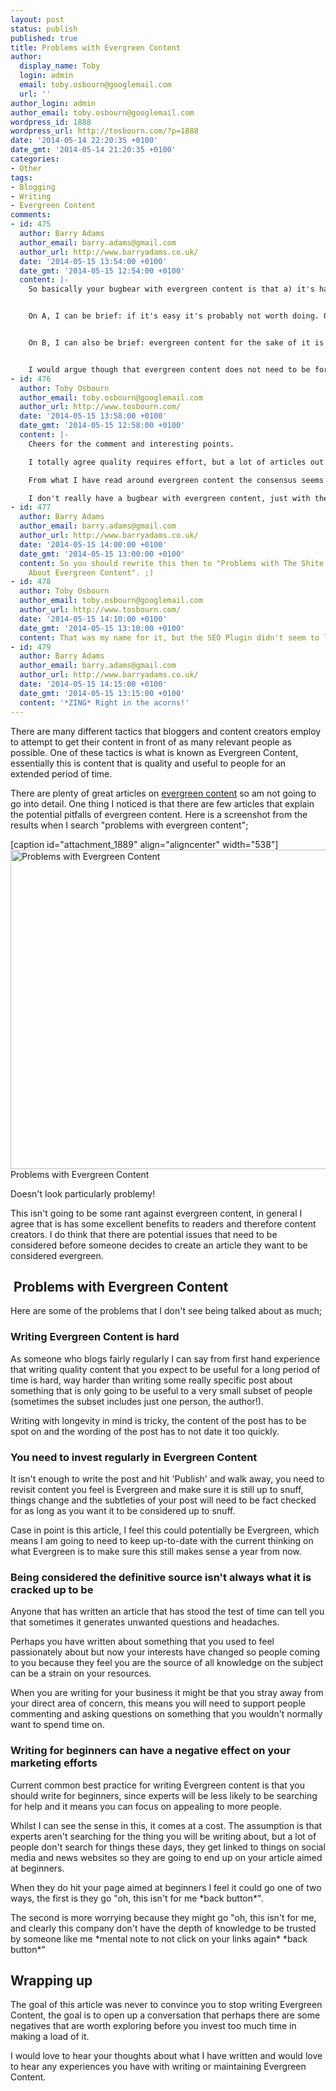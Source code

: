 ```yaml
---
layout: post
status: publish
published: true
title: Problems with Evergreen Content
author:
  display_name: Toby
  login: admin
  email: toby.osbourn@googlemail.com
  url: ''
author_login: admin
author_email: toby.osbourn@googlemail.com
wordpress_id: 1888
wordpress_url: http://tosbourn.com/?p=1888
date: '2014-05-14 22:20:35 +0100'
date_gmt: '2014-05-14 21:20:35 +0100'
categories:
- Other
tags:
- Blogging
- Writing
- Evergreen Content
comments:
- id: 475
  author: Barry Adams
  author_email: barry.adams@gmail.com
  author_url: http://www.barryadams.co.uk/
  date: '2014-05-15 13:54:00 +0100'
  date_gmt: '2014-05-15 12:54:00 +0100'
  content: |-
    So basically your bugbear with evergreen content is that a) it's hard, and b) it's not for everyone.


    On A, I can be brief: if it's easy it's probably not worth doing. Quality requires effort.


    On B, I can also be brief: evergreen content for the sake of it is useless. Write content for the audience you want to target, and that can be evergreen or any other type.


    I would argue though that evergreen content does not need to be for beginners - in fact I know some excellent advanced SEO evergreen content that beginners wouldn't even know how to make sense of.
- id: 476
  author: Toby Osbourn
  author_email: toby.osbourn@googlemail.com
  author_url: http://www.tosbourn.com/
  date: '2014-05-15 13:58:00 +0100'
  date_gmt: '2014-05-15 12:58:00 +0100'
  content: |-
    Cheers for the comment and interesting points.

    I totally agree quality requires effort, but a lot of articles out there on the subject of evergreen content don't highlight the fact that more time needs to go into it than say a quick news bulletin.

    From what I have read around evergreen content the consensus seems to be to target beginners, but you raise a fair point.

    I don't really have a bugbear with evergreen content, just with the plethora of articles that hold it up as this amazing content strategy that can't go wrong.
- id: 477
  author: Barry Adams
  author_email: barry.adams@gmail.com
  author_url: http://www.barryadams.co.uk/
  date: '2014-05-15 14:00:00 +0100'
  date_gmt: '2014-05-15 13:00:00 +0100'
  content: So you should rewrite this then to "Problems with The Shite Marketers Write
    About Evergreen Content". ;)
- id: 478
  author: Toby Osbourn
  author_email: toby.osbourn@googlemail.com
  author_url: http://www.tosbourn.com/
  date: '2014-05-15 14:10:00 +0100'
  date_gmt: '2014-05-15 13:10:00 +0100'
  content: That was my name for it, but the SEO Plugin didn't seem to like it :-P
- id: 479
  author: Barry Adams
  author_email: barry.adams@gmail.com
  author_url: http://www.barryadams.co.uk/
  date: '2014-05-15 14:15:00 +0100'
  date_gmt: '2014-05-15 13:15:00 +0100'
  content: '*ZING* Right in the acorns!'
---
```

<p>There are many different tactics that bloggers and content creators employ to attempt to get their content in front of as many relevant people as possible. One of these tactics is what is known as Evergreen Content, essentially this is content that is quality and useful to people for an extended period of time.</p>
<p>There are plenty of great articles on <a href="http://blog.bufferapp.com/the-complete-list-of-evergreen-content-ideas-for-your-blog">evergreen content</a> so am not going to go into detail. One thing I noticed is that there are few articles that explain the potential pitfalls of evergreen content. Here is a screenshot from the results when I search "problems with evergreen content";</p>
<p>[caption id="attachment_1889" align="aligncenter" width="538"]<img class="size-full wp-image-1889" src="http://tosbourn.com/wp-content/uploads/2014/05/Screenshot-2014-05-11-12.21.47.png" alt="Problems with Evergreen Content" width="538" height="511" /> Problems with Evergreen Content</p>
<p>Doesn't look particularly problemy!</p>
<p>This isn't going to be some rant against evergreen content, in general I agree that is has some excellent benefits to readers and therefore content creators. I do think that there are potential issues that need to be considered before someone decides to create an article they want to be considered evergreen.</p>
<h2> Problems with Evergreen Content</h2>
<p>Here are some of the problems that I don't see being talked about as much;</p>
<h3>Writing Evergreen Content is hard</h3>
<p>As someone who blogs fairly regularly I can say from first hand experience that writing quality content that you expect to be useful for a long period of time is hard, way harder than writing some really specific post about something that is only going to be useful to a very small subset of people (sometimes the subset includes just one person, the author!).</p>
<p>Writing with longevity in mind is tricky, the content of the post has to be spot on and the wording of the post has to not date it too quickly.</p>
<h3>You need to invest regularly in Evergreen Content</h3>
<p>It isn't enough to write the post and hit 'Publish' and walk away, you need to revisit content you feel is Evergreen and make sure it is still up to snuff, things change and the subtleties of your post will need to be fact checked for as long as you want it to be considered up to snuff.</p>
<p>Case in point is this article, I feel this could potentially be Evergreen, which means I am going to need to keep up-to-date with the current thinking on what Evergreen is to make sure this still makes sense a year from now.</p>
<h3>Being considered the definitive source isn't always what it is cracked up to be</h3>
<p>Anyone that has written an article that has stood the test of time can tell you that sometimes it generates unwanted questions and headaches.</p>
<p>Perhaps you have written about something that you used to feel passionately about but now your interests have changed so people coming to you because they feel you are the source of all knowledge on the subject can be a strain on your resources.</p>
<p>When you are writing for your business it might be that you stray away from your direct area of concern, this means you will need to support people commenting and asking questions on something that you wouldn't normally want to spend time on.</p>
<h3>Writing for beginners can have a negative effect on your marketing efforts</h3>
<p>Current common best practice for writing Evergreen content is that you should write for beginners, since experts will be less likely to be searching for help and it means you can focus on appealing to more people.</p>
<p>Whilst I can see the sense in this, it comes at a cost. The assumption is that experts aren't searching for the thing you will be writing about, but a lot of people don't search for things these days, they get linked to things on social media and news websites so they are going to end up on your article aimed at beginners.</p>
<p>When they do hit your page aimed at beginners I feel it could go one of two ways, the first is they go "oh, this isn't for me *back button*".</p>
<p>The second is more worrying because they might go "oh, this isn't for me, and clearly this company don't have the depth of knowledge to be trusted by someone like me *mental note to not click on your links again* *back button*"</p>
<h2>Wrapping up</h2>
<p>The goal of this article was never to convince you to stop writing Evergreen Content, the goal is to open up a conversation that perhaps there are some negatives that are worth exploring before you invest too much time in making a load of it.</p>
<p>I would love to hear your thoughts about what I have written and would love to hear any experiences you have with writing or maintaining Evergreen Content.</p>
